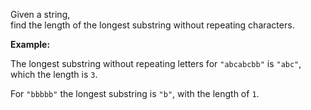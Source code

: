 <div class="markdown-content" id="problem-content">
<p>Given a string, <br/>
find the length of the longest substring without repeating characters.</p>
<p><strong>Example:</strong></p>
<p>The longest substring without repeating letters for <code class="highlighter-rouge">"abcabcbb"</code> is <code class="highlighter-rouge">"abc"</code>, which the length is <code class="highlighter-rouge">3</code>.</p>
<p>For <code class="highlighter-rouge">"bbbbb"</code> the longest substring is <code class="highlighter-rouge">"b"</code>, with the length of <code class="highlighter-rouge">1</code>.</p>

</div>